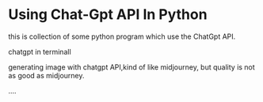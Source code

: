 # Using Chat-Gpt API In Python

this is collection of some python program which use the ChatGpt API.


  chatgpt in terminall


  
  generating image with chatgpt API,kind of like midjourney, but quality is not as good as midjourney.

  ....
  




